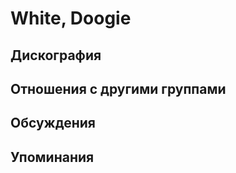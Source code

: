 # White, Doogie



## Дискография


## Отношения с другими группами


## Обсуждения


## Упоминания

